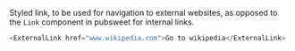 Styled link, to be used for navigation to external websites, as opposed to the `Link` component in pubsweet for internal links.

```js
<ExternalLink href="www.wikipedia.com">Go to wikipedia</ExternalLink>
```
